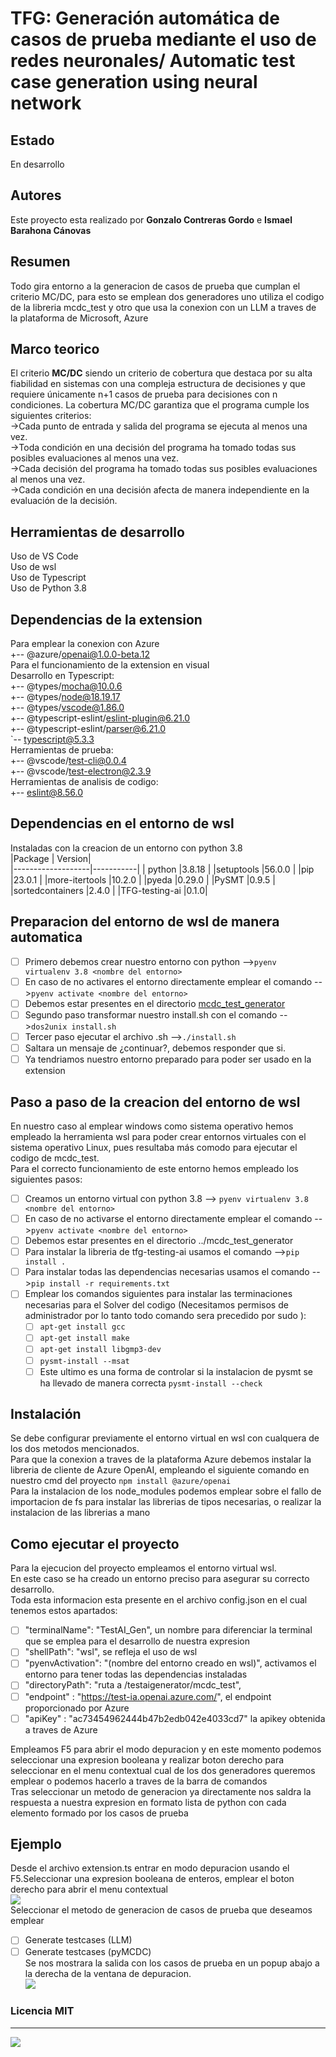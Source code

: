 # TFG: Generación automática de casos de prueba mediante el uso de redes neuronales/ Automatic test case generation using neural network
## Estado  
En desarrollo
## Autores
Este proyecto esta realizado por **Gonzalo Contreras Gordo** e **Ismael Barahona Cánovas**
## Resumen
Todo gira entorno a la generacion de casos de prueba que cumplan el criterio MC/DC, para esto se emplean dos generadores uno utiliza el codigo de la libreria mcdc_test y otro que usa la conexion  con  un LLM a traves de la plataforma de Microsoft, Azure
## Marco teorico
El criterio **MC/DC** siendo un criterio de cobertura que destaca por su alta fiabilidad en sistemas con una compleja estructura de decisiones y que requiere únicamente n+1 casos de prueba para decisiones con n condiciones. La cobertura MC/DC garantiza que el programa cumple los siguientes criterios:  
->Cada punto de entrada y salida del programa se ejecuta al menos una vez.  
->Toda condición en una decisión del programa ha tomado todas sus posibles evaluaciones al menos una vez.  
->Cada decisión del programa ha tomado todas sus posibles evaluaciones al menos una vez.  
->Cada condición en una decisión afecta de manera independiente en la evaluación de la decisión.  
## Herramientas de desarrollo  
Uso de VS Code   
Uso de wsl  
Uso de Typescript  
Uso de Python 3.8  
## Dependencias de la extension
Para emplear la conexion con Azure  
+-- @azure/openai@1.0.0-beta.12   
Para el funcionamiento de la extension en visual    
Desarrollo en Typescript:   
+-- @types/mocha@10.0.6  
+-- @types/node@18.19.17  
+-- @types/vscode@1.86.0  
+-- @typescript-eslint/eslint-plugin@6.21.0  
+-- @typescript-eslint/parser@6.21.0   
`-- typescript@5.3.3  
Herramientas de prueba:  
+-- @vscode/test-cli@0.0.4  
+-- @vscode/test-electron@2.3.9  
Herramientas de analisis de codigo:  
+-- eslint@8.56.0  

## Dependencias en el entorno de wsl  
Instaladas con la creacion de un entorno con python 3.8    
|Package           |   Version|  
|-------------------|-----------|
| python             |3.8.18  |
|setuptools          |56.0.0  |
|pip                 |23.0.1  |
|more-itertools      |10.2.0  |
|pyeda               |0.29.0  |
|PySMT               |0.9.5  |
|sortedcontainers    |2.4.0  |
|TFG-testing-ai      |0.1.0|  

 ## Preparacion del entorno de wsl de manera automatica  
- [ ] Primero debemos crear nuestro entorno con python -->`pyenv virtualenv 3.8 <nombre del entorno>`
- [ ] En caso de no activares el entorno directamente emplear el comando -->`pyenv activate <nombre del entorno>`
- [ ] Debemos estar presentes en el directorio [mcdc_test_generator](/mcdc_test_generator/)     
- [ ] Segundo paso transformar nuestro install.sh con el comando -->`dos2unix install.sh`  
- [ ] Tercer paso ejecutar el archivo .sh -->`./install.sh`
- [ ] Saltara un mensaje de ¿continuar?, debemos responder que si.  
- [ ] Ya tendriamos nuestro entorno preparado para poder ser usado en la extension  
## Paso a paso de la creacion del entorno de wsl
En nuestro caso al emplear windows como sistema operativo hemos empleado la herramienta wsl para poder crear entornos virtuales con el sistema operativo Linux, pues resultaba más comodo para ejecutar el codigo de mcdc_test.  
Para el correcto funcionamiento de este entorno hemos empleado los siguientes pasos:
- [ ] Creamos un entorno virtual con python 3.8 --> `pyenv virtualenv 3.8 <nombre del entorno>`  
- [ ] En caso de no activarse el entorno directamente emplear el comando -->`pyenv activate <nombre del entorno>`
- [ ] Debemos estar presentes en el directorio ../mcdc_test_generator
- [ ] Para instalar la libreria de tfg-testing-ai usamos el comando -->`pip install .`
- [ ] Para instalar todas las dependencias necesarias usamos el comando -->`pip install -r requirements.txt`
- [ ] Emplear los comandos siguientes para instalar las terminaciones necesarias para el Solver del codigo (Necesitamos permisos de administrador por lo tanto todo comando sera precedido por sudo ):  
     - [ ] `apt-get install gcc`  
     - [ ] `apt-get install make`  
     - [ ] `apt-get install libgmp3-dev`  
     - [ ] `pysmt-install --msat`  
     - [ ] Este ultimo es una forma de controlar si la instalacion de pysmt se ha llevado de manera correcta  `pysmt-install --check`  

## Instalación
Se debe configurar previamente el entorno virtual en wsl con cualquera de los dos metodos mencionados.   
Para que la conexion a traves de la plataforma Azure debemos instalar la libreria de cliente de Azure OpenAI, empleando el siguiente comando en nuestro cmd del proyecto
`npm install @azure/openai`  
Para la instalacion de los node_modules podemos emplear sobre el fallo de importacion de fs para instalar las librerias de tipos necesarias, o realizar la instalacion de las librerias a mano     
## Como ejecutar el proyecto
Para la ejecucion del proyecto empleamos el entorno virtual wsl.  
En este caso se ha creado un entorno preciso para asegurar su correcto desarrollo.    
Toda esta informacion esta presente en el archivo config.json en el cual tenemos estos apartados:    
- [ ] "terminalName": "TestAI_Gen", un nombre para diferenciar la terminal que se emplea para el desarrollo de nuestra expresion   
- [ ] "shellPath": "wsl",  se refleja el uso de wsl   
- [ ] "pyenvActivation": "(nombre del entorno creado en wsl)",   activamos el entorno para tener todas las dependencias instaladas  
- [ ] "directoryPath": "ruta a /testaigenerator/mcdc_test",    
- [ ] "endpoint" : "https://test-ia.openai.azure.com/", el endpoint proporcionado por Azure    
- [ ] "apiKey" : "ac73454962444b47b2edb042e4033cd7"  la apikey obtenida a traves de Azure  

Empleamos F5 para abrir el modo depuracion y en este momento podemos seleccionar una expresion booleana y realizar boton derecho para seleccionar en el menu contextual cual de los dos generadores queremos emplear
o podemos hacerlo a traves de la barra de comandos  
Tras seleccionar un metodo de generacion ya directamente nos saldra la respuesta a nuestra expresion en formato lista de python con cada elemento formado por los casos de prueba  
## Ejemplo
Desde el archivo extension.ts entrar en modo depuracion usando el F5.Seleccionar una expresion booleana de enteros, emplear el boton derecho para abrir el menu contextual     
![](https://github.com/TGF-2023-24/testing-ai/assets/79473853/0d61cf5b-303e-4bb2-9d1e-fb4718c98ea9)  
Seleccionar el metodo de generacion de casos de prueba que deseamos emplear  
- [ ] Generate testcases (LLM) 
- [ ] Generate testcases (pyMCDC)   
Se nos mostrara la salida con los casos de prueba en un popup abajo a la derecha de la ventana de depuracion.    
![](https://github.com/TGF-2023-24/testing-ai/assets/79473853/9b25189e-85a8-4373-85e3-cb51ecbe17ce)  

### Licencia MIT
---



![](https://informatica.ucm.es/data/cont/media/www/pag-78821/escudofdigrande.png)
